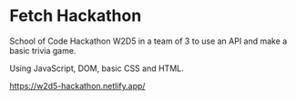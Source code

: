 # Fetch Hackathon

School of Code Hackathon W2D5 in a team of 3 to use an API and make a basic trivia game.

Using JavaScript, DOM, basic CSS and HTML.

https://w2d5-hackathon.netlify.app/